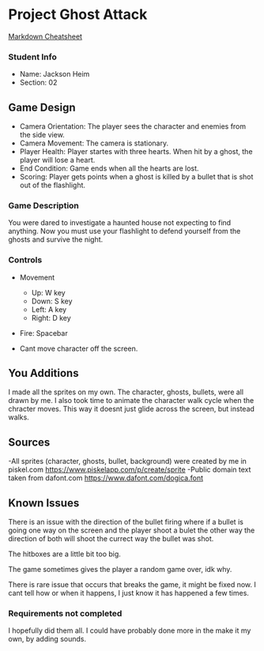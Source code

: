 # Project Ghost Attack

[Markdown Cheatsheet](https://github.com/adam-p/markdown-here/wiki/Markdown-Here-Cheatsheet)

### Student Info

-   Name: Jackson Heim
-   Section: 02

## Game Design

-   Camera Orientation: The player sees the character and enemies from the side view.
-   Camera Movement: The camera is stationary.
-   Player Health: Player startes with three hearts. When hit by a ghost, the player will lose a heart.
-   End Condition: Game ends when all the hearts are lost.
-   Scoring: Player gets points when a ghost is killed by a bullet that is shot out of the flashlight.

### Game Description

You were dared to investigate a haunted house not expecting to find anything.
Now you must use your flashlight to defend yourself from the ghosts and survive the night.

### Controls

-   Movement
    -   Up: W key
    -   Down: S key
    -   Left: A key
    -   Right: D key
-   Fire: Spacebar

-   Cant move character off the screen.

## You Additions

I made all the sprites on my own.
The character, ghosts, bullets, were all drawn by me.
I also took time to animate the character walk cycle when the chracter moves.
This way it doesnt just glide across the screen, but instead walks.

## Sources

-All sprites (character, ghosts, bullet, background) were created by me in piskel.com  https://www.piskelapp.com/p/create/sprite
-Public domain text taken from dafont.com  https://www.dafont.com/dogica.font

## Known Issues

There is an issue with the direction of the bullet firing where if a bullet is going one way on the screen and the player shoot a bulet the other way the direction of both will shoot the currect way the bullet was shot.

The hitboxes are a little bit too big.

The game sometimes gives the player a random game over, idk why.

There is rare issue that occurs that breaks the game, it might be fixed now. I cant tell how or when it happens, I just know it has happened a few times.

### Requirements not completed

I hopefully did them all.
I could have probably done more in the make it my own, by adding sounds.

